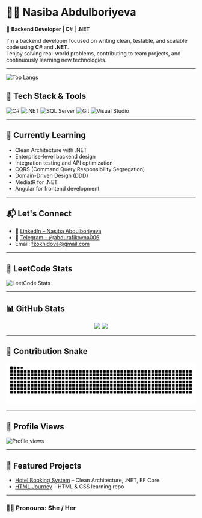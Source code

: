 # 👩‍💻 Nasiba Abdulboriyeva

🎯 **Backend Developer | C# | .NET**

I'm a backend developer focused on writing clean, testable, and scalable code using **C#** and **.NET**.  
I enjoy solving real-world problems, contributing to team projects, and continuously learning new technologies.

---
![Top Langs](https://github-readme-stats.vercel.app/api/top-langs/?username=NasibaAbdulboriyeva&layout=compact&theme=tokyonight)

## 🚀 Tech Stack & Tools

![C#](https://img.shields.io/badge/C%23-239120?style=for-the-badge&logo=csharp&logoColor=white)
![.NET](https://img.shields.io/badge/.NET-512BD4?style=for-the-badge&logo=dotnet&logoColor=white)
![SQL Server](https://img.shields.io/badge/SQL%20Server-CC2927?style=for-the-badge&logo=microsoftsqlserver&logoColor=white)
![Git](https://img.shields.io/badge/Git-F05032?style=for-the-badge&logo=git&logoColor=white)
![Visual Studio](https://img.shields.io/badge/Visual%20Studio-5C2D91?style=for-the-badge&logo=visualstudio&logoColor=white)

---

## 🌱 Currently Learning

- Clean Architecture with .NET  
- Enterprise-level backend design   
- Integration testing and API optimization  
- CQRS (Command Query Responsibility Segregation)  
- Domain-Driven Design (DDD)  
- MediatR for .NET  
- Angular for frontend development

---

## 📬 Let's Connect

- 💼 [LinkedIn – Nasiba Abdulboriyeva](https://www.linkedin.com/in/nasiba-abdulboriyeva-17b230379)  
- 💬 [Telegram – @abdurafikovna006](https://t.me/abdurafikovna006) 
- Email: fzokhidova@gmail.com 

---

## 🧠 LeetCode Stats

![LeetCode Stats](https://leetcard.jacoblin.cool/Nasiba006?theme=dark&ext=heatmap)

---

## 📊 GitHub Stats

<div align="center">
  <img src="https://github-readme-stats.vercel.app/api?username=NasibaAbdulboriyeva&show_icons=true&theme=tokyonight" height="170" />
  <img src="https://github-readme-stats.vercel.app/api/top-langs/?username=NasibaAbdulboriyeva&layout=compact&theme=tokyonight" height="170" />
</div>

---

## 🐍 Contribution Snake

![Snake animation](https://github.com/NasibaAbdulboriyeva/NasibaAbdulboriyeva/blob/output/snake.svg)


---

## 👀 Profile Views  

![Profile views](https://komarev.com/ghpvc/?username=NasibaAbdulboriyeva&label=Profile%20views&color=0e75b6&style=flat)  

---

## 📌 Featured Projects  

- [Hotel Booking System](https://github.com/NasibaAbdulboriyeva/HotelBookingSystemWithTeam) – Clean Architecture, .NET, EF Core  
- [HTML Journey](https://github.com/NasibaAbdulboriyeva/Learn-HTML-Journey) – HTML & CSS learning repo  
---

### 🙋‍♀️ Pronouns: She / Her
